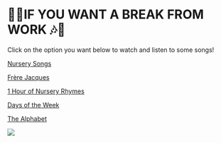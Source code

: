 <h1> 🎵🎶IF YOU WANT A BREAK FROM WORK 🎶🎵</h1>

<p> Click on the option you want below to watch and listen to some songs! </p>



<a href="https://www.mamalisa.com/?t=ec&c=22">Nursery Songs</a>

<a href="https://www.youtube.com/watch?v=BC6rvbxdywg">Frère Jacques</a>

<a href="https://www.youtube.com/watch?v=8uFNfAkQAns">1 Hour of Nursery Rhymes</a>

<a href="https://www.youtube.com/watch?v=Lpwf5N0rfVE">Days of the Week</a>

<a href="https://www.youtube.com/watch?v=5xuZxGirWQI"> The Alphabet</a>




<img src="https://cdn1.vectorstock.com/i/1000x1000/69/35/set-of-funny-cartoon-musical-instruments-for-kids-vector-1016935.jpg"> 







